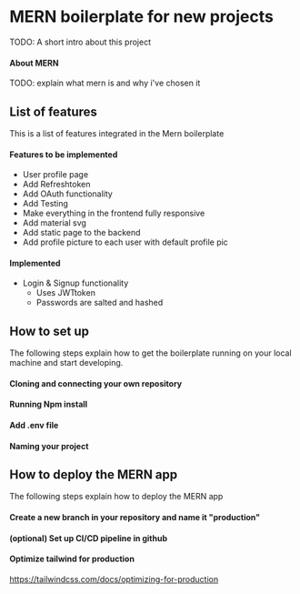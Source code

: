 # MERN boilerplate for new projects
TODO: A short intro about this project

#### About MERN
TODO: explain what mern is and why i've chosen it

## List of features
This is a list of features integrated in the Mern boilerplate

#### Features to be implemented
* User profile page
* Add Refreshtoken
* Add OAuth functionality
* Add Testing
* Make everything in the frontend fully responsive
* Add material svg
* Add static page to the backend
* Add profile picture to each user with default profile pic

#### Implemented
* Login & Signup functionality
    * Uses JWTtoken
    * Passwords are salted and hashed


## How to set up
The following steps explain how to get the boilerplate running on your local machine and start developing.

#### Cloning and connecting your own repository
#### Running Npm install
#### Add .env file
#### Naming your project

## How to deploy the MERN app
The following steps explain how to deploy the MERN app

#### Create a new branch in your repository and name it "production"

#### (optional) Set up CI/CD pipeline in github

#### Optimize tailwind for production
https://tailwindcss.com/docs/optimizing-for-production 
